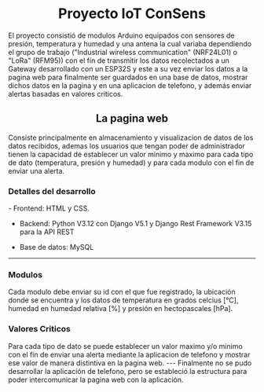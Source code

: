 <h1 align="center">Proyecto IoT ConSens</h1>
El proyecto consistió de modulos Arduino equipados con sensores de presión, temperatura y humedad y una antena la cual variaba dependiendo el grupo de trabajo ("Industrial wireless communication" (NRF24L01) o "LoRa" (RFM95)) con el fín de transmitir los datos recolectados a un Gateway desarrollado con un ESP32S y este a su vez enviar los datos a la pagina web para finalmente ser guardados en una base de datos, mostrar dichos datos en la pagina y en una aplicacion de telefono, y además enviar alertas basadas en valores criticos.
<h2 align="center">La pagina web</h2>
Consiste principalmente en almacenamiento y visualizacion de datos de los datos recibidos, ademas los usuarios que tengan poder de administrador tienen la capacidad de establecer un valor minimo y maximo para cada tipo de dato (temperatura, presión y humedad) y para cada modulo con el fin de enviar una alerta.
<h3>Detalles del desarrollo</h3>
- Frontend: HTML y CSS.

- Backend: Python V3.12 con Django V5.1 y Django Rest Framework V3.15 para la API REST

- Base de datos: MySQL
---
<h3>Modulos</h3>
Cada modulo debe enviar su id con el que fue registrado, la ubicación donde se encuentra y los datos de temperatura en grados celcius [°C], humedad en humedad relativa [%] y presión en hectopascales [hPa].
<h3>Valores Criticos</h3>
Para cada tipo de dato se puede establecer un valor maximo y/o minimo con el fin de enviar una alerta mediante la aplicacion de telefono y mostrar ese valor de manera distintiva en la pagina web.
---
Finalmente no se pudo desarrollar la aplicación de telefono, pero se estableció la estructura para poder intercomunicar la pagina web con la aplicación.

